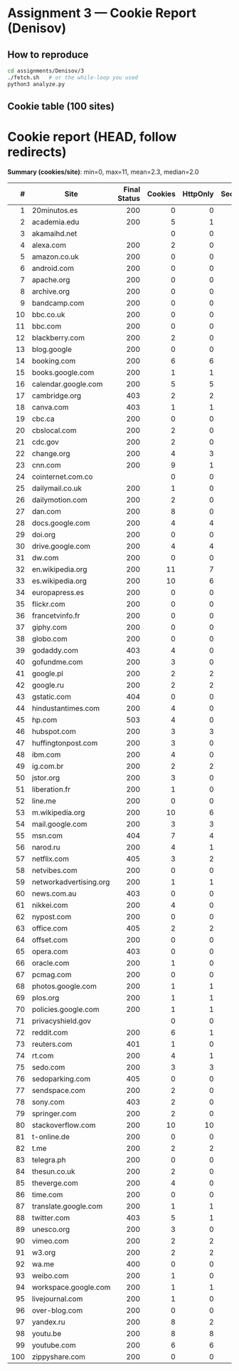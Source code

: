 # Assignment 3 — Cookie Report (Denisov)

## How to reproduce
```bash
cd assignments/Denisov/3
./fetch.sh   # or the while-loop you used
python3 analyze.py
```

## Cookie table (100 sites)

# Cookie report (HEAD, follow redirects)

**Summary (cookies/site)**: min=0, max=11, mean=2.3, median=2.0

| # | Site | Final Status | Cookies | HttpOnly | Secure | SameSite (total/Lax/Strict/None) | Path (total/non-/) |
|---:|---|---:|---:|---:|---:|---:|---:|
| 1 | 20minutos.es | 200 | 0 | 0 | 0 | 0/0/0/0 | 0/0 |
| 2 | academia.edu | 200 | 5 | 1 | 5 | 3/2/0/1 | 4/0 |
| 3 | akamaihd.net |  | 0 | 0 | 0 | 0/0/0/0 | 0/0 |
| 4 | alexa.com | 200 | 2 | 0 | 2 | 0/0/0/0 | 2/0 |
| 5 | amazon.co.uk | 200 | 0 | 0 | 0 | 0/0/0/0 | 0/0 |
| 6 | android.com | 200 | 0 | 0 | 0 | 0/0/0/0 | 0/0 |
| 7 | apache.org | 200 | 0 | 0 | 0 | 0/0/0/0 | 0/0 |
| 8 | archive.org | 200 | 0 | 0 | 0 | 0/0/0/0 | 0/0 |
| 9 | bandcamp.com | 200 | 0 | 0 | 0 | 0/0/0/0 | 0/0 |
| 10 | bbc.co.uk | 200 | 0 | 0 | 0 | 0/0/0/0 | 0/0 |
| 11 | bbc.com | 200 | 0 | 0 | 0 | 0/0/0/0 | 0/0 |
| 12 | blackberry.com | 200 | 2 | 0 | 1 | 1/0/0/1 | 2/0 |
| 13 | blog.google | 200 | 0 | 0 | 0 | 0/0/0/0 | 0/0 |
| 14 | booking.com | 200 | 6 | 6 | 5 | 5/4/0/1 | 6/0 |
| 15 | books.google.com | 200 | 1 | 1 | 1 | 1/0/0/1 | 1/0 |
| 16 | calendar.google.com | 200 | 5 | 5 | 5 | 2/0/0/2 | 5/0 |
| 17 | cambridge.org | 403 | 2 | 2 | 2 | 2/0/0/2 | 2/0 |
| 18 | canva.com | 403 | 1 | 1 | 1 | 1/0/0/1 | 1/0 |
| 19 | cbc.ca | 200 | 0 | 0 | 0 | 0/0/0/0 | 0/0 |
| 20 | cbslocal.com | 200 | 2 | 0 | 0 | 0/0/0/0 | 2/0 |
| 21 | cdc.gov | 200 | 2 | 0 | 2 | 2/0/0/2 | 2/0 |
| 22 | change.org | 200 | 4 | 3 | 4 | 4/1/1/2 | 4/0 |
| 23 | cnn.com | 200 | 9 | 1 | 9 | 9/0/0/9 | 9/0 |
| 24 | cointernet.com.co |  | 0 | 0 | 0 | 0/0/0/0 | 0/0 |
| 25 | dailymail.co.uk | 200 | 1 | 0 | 1 | 0/0/0/0 | 1/0 |
| 26 | dailymotion.com | 200 | 2 | 0 | 2 | 2/0/0/2 | 2/0 |
| 27 | dan.com | 200 | 8 | 0 | 1 | 0/0/0/0 | 8/0 |
| 28 | docs.google.com | 200 | 4 | 4 | 4 | 1/0/0/1 | 4/0 |
| 29 | doi.org | 200 | 0 | 0 | 0 | 0/0/0/0 | 0/0 |
| 30 | drive.google.com | 200 | 4 | 4 | 4 | 1/0/0/1 | 4/0 |
| 31 | dw.com | 200 | 0 | 0 | 0 | 0/0/0/0 | 0/0 |
| 32 | en.wikipedia.org | 200 | 11 | 7 | 11 | 4/0/0/4 | 11/0 |
| 33 | es.wikipedia.org | 200 | 10 | 6 | 10 | 4/0/0/4 | 10/0 |
| 34 | europapress.es | 200 | 0 | 0 | 0 | 0/0/0/0 | 0/0 |
| 35 | flickr.com | 200 | 0 | 0 | 0 | 0/0/0/0 | 0/0 |
| 36 | francetvinfo.fr | 200 | 0 | 0 | 0 | 0/0/0/0 | 0/0 |
| 37 | giphy.com | 200 | 0 | 0 | 0 | 0/0/0/0 | 0/0 |
| 38 | globo.com | 200 | 0 | 0 | 0 | 0/0/0/0 | 0/0 |
| 39 | godaddy.com | 403 | 4 | 0 | 1 | 1/0/0/1 | 4/0 |
| 40 | gofundme.com | 200 | 3 | 0 | 0 | 0/0/0/0 | 3/0 |
| 41 | google.pl | 200 | 2 | 2 | 2 | 2/1/0/1 | 2/0 |
| 42 | google.ru | 200 | 2 | 2 | 2 | 2/1/0/1 | 2/0 |
| 43 | gstatic.com | 404 | 0 | 0 | 0 | 0/0/0/0 | 0/0 |
| 44 | hindustantimes.com | 200 | 4 | 0 | 0 | 0/0/0/0 | 4/0 |
| 45 | hp.com | 503 | 4 | 0 | 0 | 0/0/0/0 | 3/0 |
| 46 | hubspot.com | 200 | 3 | 3 | 3 | 3/0/1/2 | 3/0 |
| 47 | huffingtonpost.com | 200 | 3 | 0 | 0 | 0/0/0/0 | 3/0 |
| 48 | ibm.com | 200 | 4 | 0 | 2 | 0/0/0/0 | 4/0 |
| 49 | ig.com.br | 200 | 2 | 2 | 1 | 1/0/0/1 | 2/0 |
| 50 | jstor.org | 200 | 3 | 0 | 3 | 3/2/0/1 | 3/0 |
| 51 | liberation.fr | 200 | 1 | 0 | 1 | 1/1/0/0 | 1/0 |
| 52 | line.me | 200 | 0 | 0 | 0 | 0/0/0/0 | 0/0 |
| 53 | m.wikipedia.org | 200 | 10 | 6 | 10 | 4/0/0/4 | 10/0 |
| 54 | mail.google.com | 200 | 3 | 3 | 3 | 0/0/0/0 | 3/0 |
| 55 | msn.com | 404 | 7 | 4 | 2 | 1/0/0/1 | 6/0 |
| 56 | narod.ru | 200 | 4 | 1 | 0 | 0/0/0/0 | 4/0 |
| 57 | netflix.com | 405 | 3 | 2 | 2 | 2/1/1/0 | 3/0 |
| 58 | netvibes.com | 200 | 0 | 0 | 0 | 0/0/0/0 | 0/0 |
| 59 | networkadvertising.org | 200 | 1 | 1 | 1 | 1/0/0/1 | 1/0 |
| 60 | news.com.au | 403 | 0 | 0 | 0 | 0/0/0/0 | 0/0 |
| 61 | nikkei.com | 200 | 4 | 0 | 0 | 0/0/0/0 | 0/0 |
| 62 | nypost.com | 200 | 0 | 0 | 0 | 0/0/0/0 | 0/0 |
| 63 | office.com | 405 | 2 | 2 | 2 | 2/0/0/2 | 2/0 |
| 64 | offset.com | 200 | 0 | 0 | 0 | 0/0/0/0 | 0/0 |
| 65 | opera.com | 403 | 0 | 0 | 0 | 0/0/0/0 | 0/0 |
| 66 | oracle.com | 200 | 1 | 0 | 1 | 1/0/0/1 | 1/0 |
| 67 | pcmag.com | 200 | 0 | 0 | 0 | 0/0/0/0 | 0/0 |
| 68 | photos.google.com | 200 | 1 | 1 | 1 | 1/0/0/1 | 1/0 |
| 69 | plos.org | 200 | 1 | 1 | 1 | 1/0/0/1 | 1/0 |
| 70 | policies.google.com | 200 | 1 | 1 | 1 | 1/0/0/1 | 1/0 |
| 71 | privacyshield.gov |  | 0 | 0 | 0 | 0/0/0/0 | 0/0 |
| 72 | reddit.com | 200 | 6 | 1 | 6 | 4/0/1/3 | 6/0 |
| 73 | reuters.com | 401 | 1 | 0 | 1 | 1/1/0/0 | 1/0 |
| 74 | rt.com | 200 | 4 | 1 | 0 | 0/0/0/0 | 4/0 |
| 75 | sedo.com | 200 | 3 | 3 | 3 | 0/0/0/0 | 3/0 |
| 76 | sedoparking.com | 405 | 0 | 0 | 0 | 0/0/0/0 | 0/0 |
| 77 | sendspace.com | 200 | 2 | 0 | 0 | 0/0/0/0 | 2/0 |
| 78 | sony.com | 403 | 2 | 0 | 1 | 0/0/0/0 | 2/0 |
| 79 | springer.com | 200 | 2 | 0 | 0 | 0/0/0/0 | 2/0 |
| 80 | stackoverflow.com | 200 | 10 | 10 | 6 | 8/2/0/6 | 10/0 |
| 81 | t-online.de | 200 | 0 | 0 | 0 | 0/0/0/0 | 0/0 |
| 82 | t.me | 200 | 2 | 2 | 2 | 2/0/0/2 | 2/0 |
| 83 | telegra.ph | 200 | 0 | 0 | 0 | 0/0/0/0 | 0/0 |
| 84 | thesun.co.uk | 200 | 2 | 0 | 1 | 1/0/0/1 | 2/0 |
| 85 | theverge.com | 200 | 4 | 0 | 2 | 2/2/0/0 | 4/0 |
| 86 | time.com | 200 | 0 | 0 | 0 | 0/0/0/0 | 0/0 |
| 87 | translate.google.com | 200 | 1 | 1 | 1 | 1/0/0/1 | 1/0 |
| 88 | twitter.com | 403 | 5 | 1 | 5 | 4/0/0/4 | 4/0 |
| 89 | unesco.org | 200 | 3 | 0 | 3 | 3/0/0/3 | 3/0 |
| 90 | vimeo.com | 200 | 2 | 2 | 2 | 2/0/0/2 | 2/0 |
| 91 | w3.org | 200 | 2 | 2 | 2 | 2/0/0/2 | 2/0 |
| 92 | wa.me | 400 | 0 | 0 | 0 | 0/0/0/0 | 0/0 |
| 93 | weibo.com | 200 | 1 | 0 | 1 | 0/0/0/0 | 1/0 |
| 94 | workspace.google.com | 200 | 1 | 1 | 1 | 1/0/0/1 | 1/0 |
| 95 | livejournal.com | 200 | 1 | 0 | 1 | 1/0/0/1 | 1/0 |
| 96 | over-blog.com | 200 | 0 | 0 | 0 | 0/0/0/0 | 0/0 |
| 97 | yandex.ru | 200 | 8 | 2 | 8 | 6/0/0/6 | 8/0 |
| 98 | youtu.be | 200 | 8 | 8 | 8 | 6/1/0/5 | 8/0 |
| 99 | youtube.com | 200 | 6 | 6 | 6 | 5/1/0/4 | 6/0 |
| 100 | zippyshare.com | 200 | 0 | 0 | 0 | 0/0/0/0 | 0/0 |
